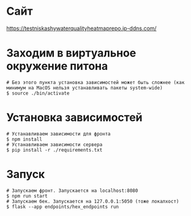 # Сайт
https://testniskashywaterqualityheatmaprepo.ip-ddns.com/

# Заходим в виртуальное окружение питона

```
# Без этого пункта установка зависимостей может быть сложнее (как минимум на MacOS нельзя устанавливать пакеты system-wide)
$ source ./bin/activate
```

# Установка зависимостей

```
# Устанавливаем зависимости для фронта
$ npm install
# Устанавливаем зависимости сервера
$ pip install -r ./requirements.txt
```

# Запуск

```
# Запускаем фронт. Запускается на localhost:8080
$ npm run start
# Запускаем бек. Запускается на 127.0.0.1:5050 (тоже локалхост)
$ flask --app endpoints/hex_endpoints run
```

